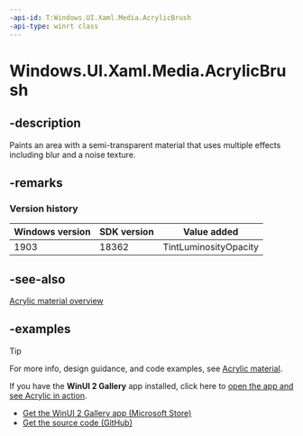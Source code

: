 ```yaml
---
-api-id: T:Windows.UI.Xaml.Media.AcrylicBrush
-api-type: winrt class
---
```


<!-- Class syntax.
public class AcrylicBrush : XamlCompositionBrushBase, XamlCompositionBrushBase
-->

# Windows.UI.Xaml.Media.AcrylicBrush

## -description

Paints an area with a semi-transparent material that uses multiple effects including blur and a noise texture.

## -remarks

### Version history

| Windows version | SDK version | Value added |
| -- | -- | -- |
| 1903 | 18362 | TintLuminosityOpacity |

## -see-also
[Acrylic material overview](/windows/uwp/design/style/acrylic)

## -examples

> [!TIP]
> For more info, design guidance, and code examples, see [Acrylic material](/en-us/windows/uwp/design/style/acrylic).
>
> If you have the **WinUI 2 Gallery** app installed, click here to [open the app and see Acrylic in action](winui2gallery:/item/Acrylic).
> + [Get the WinUI 2 Gallery app (Microsoft Store)](https://www.microsoft.com/store/productId/9MSVH128X2ZT)
> + [Get the source code (GitHub)](https://github.com/Microsoft/WinUI-Gallery)
